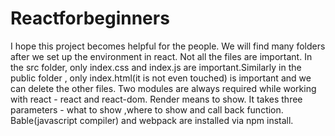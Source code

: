 # Reactforbeginners
I hope this project becomes helpful for the people. We will find many folders after we set up the environment in react. Not all the files are important. In the src folder, only index.css and index.js are important.Similarly in the public folder , only index.html(it is not even touched) is important and we can delete the other files. Two modules are always required while working with react - react and react-dom. Render means to show. It takes three parameters - what to show ,where  to show and call back function. Bable(javascript compiler) and webpack are installed via npm install.
